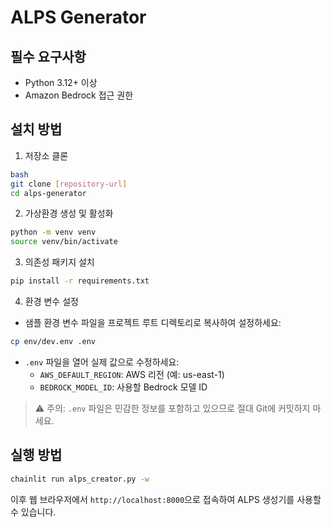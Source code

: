 # ALPS Generator

## 필수 요구사항
- Python 3.12+ 이상
- Amazon Bedrock 접근 권한

## 설치 방법

1. 저장소 클론

```bash
bash
git clone [repository-url]
cd alps-generator
```

2. 가상환경 생성 및 활성화

```bash
python -m venv venv
source venv/bin/activate 
```

3. 의존성 패키지 설치

```bash
pip install -r requirements.txt
```

4. 환경 변수 설정
- 샘플 환경 변수 파일을 프로젝트 루트 디렉토리로 복사하여 설정하세요:
```bash
cp env/dev.env .env
```
- `.env` 파일을 열어 실제 값으로 수정하세요:
  - `AWS_DEFAULT_REGION`: AWS 리전 (예: us-east-1)
  - `BEDROCK_MODEL_ID`: 사용할 Bedrock 모델 ID

> ⚠️ 주의: `.env` 파일은 민감한 정보를 포함하고 있으므로 절대 Git에 커밋하지 마세요.

## 실행 방법

```bash
chainlit run alps_creator.py -w
```

이후 웹 브라우저에서 `http://localhost:8000`으로 접속하여 ALPS 생성기를 사용할 수 있습니다.